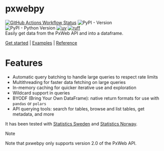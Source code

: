 # pxwebpy
[![GitHub Actions Workflow Status](https://img.shields.io/github/actions/workflow/status/stefur/pxwebpy/ci.yml?style=flat-square&label=ci)](https://github.com/stefur/pxwebpy/actions/workflows/ci.yml)
![PyPI - Version](https://img.shields.io/pypi/v/pxwebpy?style=flat-square)
![PyPI - Python Version](https://img.shields.io/pypi/pyversions/pxwebpy?style=flat-square)
[![uv](https://img.shields.io/endpoint?url=https://raw.githubusercontent.com/astral-sh/uv/main/assets/badge/v0.json&style=flat-square)](https://github.com/astral-sh/uv)
[![ruff](https://img.shields.io/endpoint?url=https://raw.githubusercontent.com/astral-sh/ruff/main/assets/badge/v2.json&style=flat-square)](https://github.com/astral-sh/ruff)   
Easily get data from the PxWeb API and into a dataframe.  

[Get started]() | [Examples]() | [Reference]()

# Features
- Automatic query batching to handle large queries to respect rate limits
- Multithreading for faster data fetching on large queries
- In-memory caching for quicker iterative use and exploration
- Wildcard support in queries
- BYODF (Bring Your Own DataFrame): native return formats for use with `pandas` or `polars`
- API querying tools: search for tables, browse and list tables, get metadata, and more

It has been tested with [Statistics Sweden](https://scb.se) and [Statistics Norway](https://www.ssb.no).  

> [!NOTE] 
> Note that pxwebpy only supports version 2.0 of the PxWeb API.
